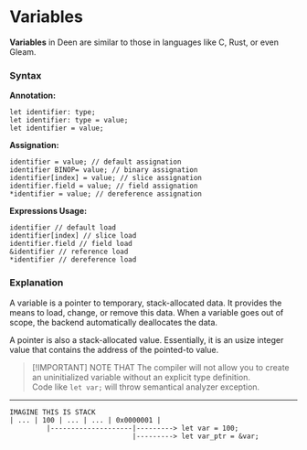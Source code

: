 # Variables
**Variables** in Deen are similar to those in languages like C, Rust, or even Gleam.

### Syntax
**Annotation:**
```deen
let identifier: type;
let identifier: type = value;
let identifier = value;
```

**Assignation:**
```deen
identifier = value; // default assignation
identifier BINOP= value; // binary assignation
identifier[index] = value; // slice assignation
identifier.field = value; // field assignation
*identifier = value; // dereference assignation
```

**Expressions Usage:**
```deen
identifier // default load
identifier[index] // slice load
identifier.field // field load
&identifier // reference load
*identifier // dereference load
```

### Explanation
A variable is a pointer to temporary, stack-allocated data. It provides the means to load, change, or remove this data.
When a variable goes out of scope, the backend automatically deallocates the data.

A pointer is also a stack-allocated value. Essentially, it is an usize integer value that contains the address of the pointed-to value.

> [!IMPORTANT] NOTE THAT
> The compiler will not allow you to create an uninitialized variable without an explicit type definition. <br/>
> Code like `let var;` will throw semantical analyzer exception.

----

```
IMAGINE THIS IS STACK
| ... | 100 | ... | ... | 0x0000001 |
         |--------------------|---------> let var = 100;
                              |---------> let var_ptr = &var;
```
